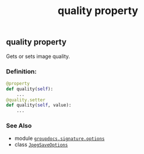 ﻿---
title: quality property
second_title: GroupDocs.Signature for Python via .NET API References
description: 
type: docs
url: /python-net/groupdocs.signature.options/jpegsaveoptions/quality/
is_root: false
weight: 110
---

## quality property


Gets or sets image quality.
### Definition:
```python
@property
def quality(self):
    ...
@quality.setter
def quality(self, value):
    ...
```

### See Also
* module [`groupdocs.signature.options`](../../)
* class [`JpegSaveOptions`](/signature/python-net/groupdocs.signature.options/jpegsaveoptions)
